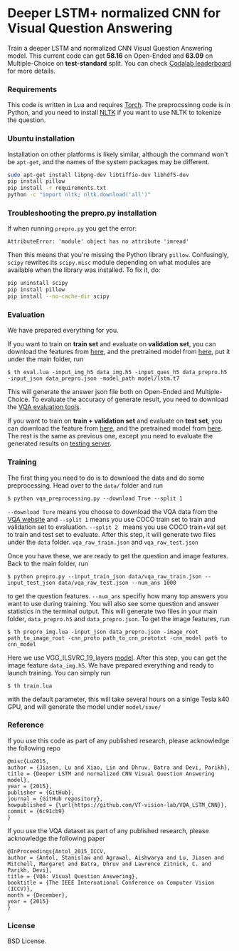 # Deeper LSTM+ normalized CNN for Visual Question Answering

Train a deeper LSTM and normalized CNN Visual Question Answering model. This current code can get **58.16** on Open-Ended and **63.09** on Multiple-Choice on **test-standard** split. You can check [Codalab leaderboard](https://competitions.codalab.org/competitions/6961#results) for more details.


### Requirements

This code is written in Lua and requires [Torch](http://torch.ch/). The preprocssinng code is in Python, and you need to install [NLTK](http://www.nltk.org/) if you want to use NLTK to tokenize the question.

### Ubuntu installation

Installation on other platforms is likely similar, although the command won't be `apt-get`, and the names of the system packages may be different.

```bash
sudo apt-get install libpng-dev libtiffio-dev libhdf5-dev
pip install pillow
pip install -r requirements.txt
python -c "import nltk; nltk.download('all')"
```

### Troubleshooting the prepro.py installation

If when running `prepro.py` you get the error:

```AttributeError: 'module' object has no attribute 'imread'```

Then this means that you're missing the Python library `pillow`. Confusingly, `scipy` rewrites its `scipy.misc` module
depending on what modules are available when the library was installed. To fix it, do:

```bash
pip uninstall scipy
pip install pillow
pip install --no-cache-dir scipy
```

### Evaluation

We have prepared everything for you. 

If you want to train on **train set** and evaluate on **validation set**, you can download the features from [here](https://filebox.ece.vt.edu/~jiasenlu/codeRelease/vqaRelease/train_only/data_train_val.zip), and the pretrained model from [here](https://filebox.ece.vt.edu/~jiasenlu/codeRelease/vqaRelease/train_only/pretrained_lstm_train_val.t7.zip), put it under the main folder, run 

```
$ th eval.lua -input_img_h5 data_img.h5 -input_ques_h5 data_prepro.h5 -input_json data_prepro.json -model_path model/lstm.t7
```

This will generate the answer json file both on Open-Ended and Multiple-Choice. To evaluate the accuracy of generate result, you need to download the [VQA evaluation tools](https://github.com/VT-vision-lab/VQA).

If you want to train on **train + validation set** and evaluate on **test set**, you can download the feature from [here](https://filebox.ece.vt.edu/~jiasenlu/codeRelease/vqaRelease/train_val/data_train-val_test.zip), and the pretrained model from [here](https://filebox.ece.vt.edu/~jiasenlu/codeRelease/vqaRelease/train_val/pretrained_lstm_train-val_test). The rest is the same as previous one, except you need to evaluate the generated results on [testing server](http://www.visualqa.org/challenge.html).

### Training

The first thing you need to do is to download the data and do some preprocessing. Head over to the `data/` folder and run 

```
$ python vqa_preprocessing.py --download True --split 1
```

`--download Ture` means you choose to download the VQA data from the [VQA website](http://www.visualqa.org/) and `--split 1` means you use COCO train set to train and validation set to evaluation. `--split 2 ` means you use COCO train+val set to train and test set to evaluate. After this step, it will generate two files under the `data` folder. `vqa_raw_train.json` and `vqa_raw_test.json`

Once you have these, we are ready to get the question and image features. Back to the main folder, run

```
$ python prepro.py --input_train_json data/vqa_raw_train.json --input_test_json data/vqa_raw_test.json --num_ans 1000
``` 

to get the question features. `--num_ans` specifiy how many top answers you want to use during training. You will also see some question and answer statistics in the terminal output. This will generate two files in your main folder, `data_prepro.h5` and `data_prepro.json`. To get the image features, run

```
$ th prepro_img.lua -input_json data_prepro.json -image_root path_to_image_root -cnn_proto path_to_cnn_prototxt -cnn_model path to cnn_model
```

Here we use VGG_ILSVRC_19_layers [model](https://gist.github.com/ksimonyan/3785162f95cd2d5fee77). After this step, you can get the image feature `data_img.h5`. We have prepared everything and ready to launch training. You can simply run

```
$ th train.lua
``` 

with the default parameter, this will take several hours on a sinlge Tesla k40 GPU, and will generate the model under `model/save/`

### Reference

If you use this code as part of any published research, please acknowledge the following repo
```
@misc{Lu2015,
author = {Jiasen, Lu and Xiao, Lin and Dhruv, Batra and Devi, Parikh},
title = {Deeper LSTM and normalized CNN Visual Question Answering model},
year = {2015},
publisher = {GitHub},
journal = {GitHub repository},
howpublished = {\url{https://github.com/VT-vision-lab/VQA_LSTM_CNN}},
commit = {6c91cb9}
}
```
If you use the VQA dataset as part of any published research, please acknowledge the following paper
```
@InProceedings{Antol_2015_ICCV,
author = {Antol, Stanislaw and Agrawal, Aishwarya and Lu, Jiasen and Mitchell, Margaret and Batra, Dhruv and Lawrence Zitnick, C. and Parikh, Devi},
title = {VQA: Visual Question Answering},
booktitle = {The IEEE International Conference on Computer Vision (ICCV)},
month = {December},
year = {2015}
}
```
### License

BSD License.
